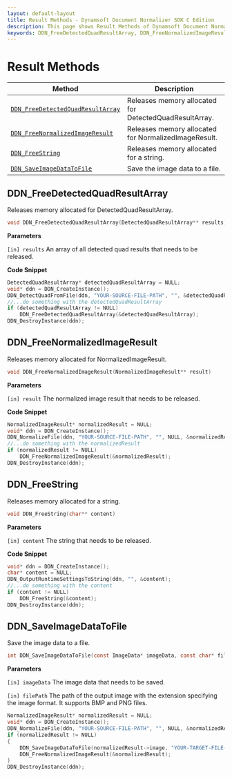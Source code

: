 ```yaml
---
layout: default-layout
title: Result Methods - Dynamsoft Document Normalizer SDK C Edition
description: This page shows Result Methods of Dynamsoft Document Normalizer SDK C Edition.
keywords: DDN_FreeDetectedQuadResultArray, DDN_FreeNormalizedImageResult, DDN_FreeString, DDN_SaveImageDataToFile, api reference, c
---
```


# Result Methods

| Method               | Description |
|----------------------|-------------|
| [`DDN_FreeDetectedQuadResultArray`](#ddn_freedetectedquadresultarray) | Releases memory allocated for DetectedQuadResultArray. |
| [`DDN_FreeNormalizedImageResult`](#ddn_freenormalizedimageresult) | Releases memory allocated for NormalizedImageResult. |
| [`DDN_FreeString`](#ddn_freestring) | Releases memory allocated for a string. |
| [`DDN_SaveImageDataToFile`](#ddn_saveimagedatatofile) | Save the image data to a file. |

## DDN_FreeDetectedQuadResultArray

Releases memory allocated for DetectedQuadResultArray.

```c
void DDN_FreeDetectedQuadResultArray(DetectedQuadResultArray** results)
```

**Parameters**

`[in] results` An array of all detected quad results that needs to be released.

**Code Snippet**

```c
DetectedQuadResultArray* detectedQuadResultArray = NULL;
void* ddn = DDN_CreateInstance();
DDN_DetectQuadFromFile(ddn, "YOUR-SOURCE-FILE-PATH", "", &detectedQuadResultArray);
//...do something with the detectedQuadResultArray
if (detectedQuadResultArray != NULL)
    DDN_FreeDetectedQuadResultArray(&detectedQuadResultArray);
DDN_DestroyInstance(ddn);
```

## DDN_FreeNormalizedImageResult

Releases memory allocated for NormalizedImageResult.

```c
void DDN_FreeNormalizedImageResult(NormalizedImageResult** result)
```

**Parameters**

`[in] result` The normalized image result that needs to be released.

**Code Snippet**

```c
NormalizedImageResult* normalizedResult = NULL;
void* ddn = DDN_CreateInstance();
DDN_NormalizeFile(ddn, "YOUR-SOURCE-FILE-PATH", "", NULL, &normalizedResult);
//...do something with the normalizedResult
if (normalizedResult != NULL)
    DDN_FreeNormalizedImageResult(&normalizedResult);
DDN_DestroyInstance(ddn);
```

## DDN_FreeString

Releases memory allocated for a string.

```c
void DDN_FreeString(char** content)
```

**Parameters**

`[in] content` The string that needs to be released.

**Code Snippet**

```c
void* ddn = DDN_CreateInstance();
char* content = NULL;
DDN_OutputRuntimeSettingsToString(ddn, "", &content);
//...do something with the content
if (content != NULL)
    DDN_FreeString(&content);
DDN_DestroyInstance(ddn);
```

## DDN_SaveImageDataToFile

Save the image data to a file.

```c
int DDN_SaveImageDataToFile(const ImageData* imageData, const char* filePath)
```

**Parameters**

`[in] imageData` The image data that needs to be saved.

`[in] filePath` The path of the output image with the extension specifying the image format. It supports BMP and PNG files.

```c
NormalizedImageResult* normalizedResult = NULL;
void* ddn = DDN_CreateInstance();
DDN_NormalizeFile(ddn, "YOUR-SOURCE-FILE-PATH", "", NULL, &normalizedResult);
if (normalizedResult != NULL)
{
    DDN_SaveImageDataToFile(normalizedResult->image, "YOUR-TARGET-FILE-PATH");
    DDN_FreeNormalizedImageResult(&normalizedResult);
}
DDN_DestroyInstance(ddn);
```
